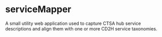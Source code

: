 # serviceMapper
A small utility web application used to capture CTSA hub service descriptions and align them with one or more CD2H service taxonomies.
